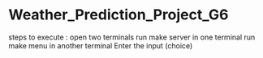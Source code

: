 # Weather_Prediction_Project_G6

steps to execute :
open two terminals 
run make server in one terminal 
run make menu in another terminal 
Enter the input (choice)
